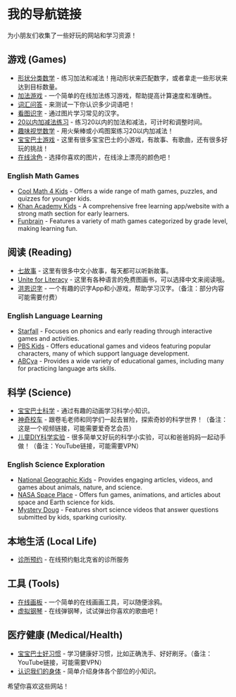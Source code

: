 # 我的导航链接

为小朋友们收集了一些好玩的网站和学习资源！

## 游戏 (Games)

* [形状分类数学](./shape_sorter_math.html) - 练习加法和减法！拖动形状来匹配数字，或者拿走一些形状来达到目标数量。
* [加法游戏](./addition_game.html) - 一个简单的在线加法练习游戏，帮助提高计算速度和准确性。
* [词汇问答](./vocabulary_quiz.html) - 来测试一下你认识多少词语吧！
* [看图识字](./games/chinese_character_quiz.html) - 通过图片学习常见的汉字。
* [20以内加减法练习](./games/math_addition_subtraction.html) - 练习20以内的加法和减法，可计时和调整时间。
* [趣味视觉数学](./games/math_visual_game.html) - 用火柴棒或小鸡图案练习20以内加减法！
* [宝宝巴士游戏](http://www.4399.com/special/bababus.htm) - 这里有很多宝宝巴士的小游戏，有故事、有歌曲，还有很多好玩的挑战！
* [在线涂色](http://www.supercoloring.com/coloring-pages/online) - 选择你喜欢的图片，在线涂上漂亮的颜色吧！

### English Math Games
* [Cool Math 4 Kids](https://www.coolmath4kids.com/) - Offers a wide range of math games, puzzles, and quizzes for younger kids.
* [Khan Academy Kids](https://learn.khanacademy.org/khan-academy-kids/) - A comprehensive free learning app/website with a strong math section for early learners.
* [Funbrain](https://www.funbrain.com/) - Features a variety of math games categorized by grade level, making learning fun.

## 阅读 (Reading)

* [七故事](http://www.qigushi.com/) - 这里有很多中文小故事，每天都可以听新故事。
* [Unite for Literacy](https://www.uniteforliteracy.com/) - 这里有各种语言的免费图画书，可以选择中文来阅读哦。
* [洪恩识字](https://www.hongen.com/literacy/) - 一个有趣的识字App和小游戏，帮助学习汉字。（备注：部分内容可能需要付费）

### English Language Learning
* [Starfall](https://www.starfall.com/) - Focuses on phonics and early reading through interactive games and activities.
* [PBS Kids](https://pbskids.org/) - Offers educational games and videos featuring popular characters, many of which support language development.
* [ABCya](https://www.abcya.com/) - Provides a wide variety of educational games, including many for practicing language arts skills.

## 科学 (Science)

* [宝宝巴士科学](https://list.youku.com/albumlist/show/id_50096108.html) - 通过有趣的动画学习科学小知识。
* [神奇校车](https://www.qiyi.com/dianying/20110408/a56766870363490a.html) - 跟卷毛老师和同学们一起去冒险，探索奇妙的科学世界！（备注：这是一个视频链接，可能需要爱奇艺会员）
* [儿童DIY科学实验](https://www.youtube.com/playlist?list=PLT0568_Bl09A51PYhZ4N0tA102n9uL3hK) - 很多简单又好玩的科学小实验，可以和爸爸妈妈一起动手做！（备注：YouTube链接，可能需要VPN）

### English Science Exploration
* [National Geographic Kids](https://kids.nationalgeographic.com/) - Provides engaging articles, videos, and games about animals, nature, and science.
* [NASA Space Place](https://spaceplace.nasa.gov/) - Offers fun games, animations, and articles about space and Earth science for kids.
* [Mystery Doug](https://mysterydoug.com/) - Features short science videos that answer questions submitted by kids, sparking curiosity.

## 本地生活 (Local Life)
* [诊所预约](https://rvsq.gouv.qc.ca/prendrerendezvous/Principale.aspx?culture=fr) - 在线预约魁北克省的诊所服务

## 工具 (Tools)

* [在线画板](http://www.onemotion.com/flash/sketch-paint/) - 一个简单的在线画画工具，可以随便涂鸦。
* [虚拟钢琴](https://www.onlinepianist.com/virtual-piano) - 在线弹钢琴，试试弹出你喜欢的歌曲吧！

## 医疗健康 (Medical/Health)

* [宝宝巴士好习惯](https://www.youtube.com/playlist?list=PLPA0MWt6L47CM2kKDEsEM33H2p3gP2bXj) - 学习健康好习惯，比如正确洗手、好好刷牙。（备注：YouTube链接，可能需要VPN）
* [认识我们的身体](http://www.a-hospital.com/health/child/200809/36770.html) - 简单介绍身体各个部位的小知识。

希望你喜欢这些网站！

